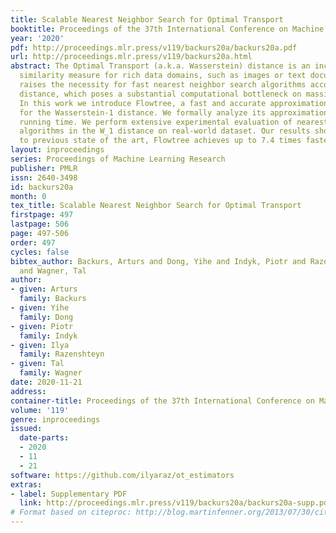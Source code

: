```yaml
---
title: Scalable Nearest Neighbor Search for Optimal Transport
booktitle: Proceedings of the 37th International Conference on Machine Learning
year: '2020'
pdf: http://proceedings.mlr.press/v119/backurs20a/backurs20a.pdf
url: http://proceedings.mlr.press/v119/backurs20a.html
abstract: The Optimal Transport (a.k.a. Wasserstein) distance is an increasingly popular
  similarity measure for rich data domains, such as images or text documents. This
  raises the necessity for fast nearest neighbor search algorithms according to this
  distance, which poses a substantial computational bottleneck on massive datasets.
  In this work we introduce Flowtree, a fast and accurate approximation algorithm
  for the Wasserstein-1 distance. We formally analyze its approximation factor and
  running time. We perform extensive experimental evaluation of nearest neighbor search
  algorithms in the W_1 distance on real-world dataset. Our results show that compared
  to previous state of the art, Flowtree achieves up to 7.4 times faster running time.
layout: inproceedings
series: Proceedings of Machine Learning Research
publisher: PMLR
issn: 2640-3498
id: backurs20a
month: 0
tex_title: Scalable Nearest Neighbor Search for Optimal Transport
firstpage: 497
lastpage: 506
page: 497-506
order: 497
cycles: false
bibtex_author: Backurs, Arturs and Dong, Yihe and Indyk, Piotr and Razenshteyn, Ilya
  and Wagner, Tal
author:
- given: Arturs
  family: Backurs
- given: Yihe
  family: Dong
- given: Piotr
  family: Indyk
- given: Ilya
  family: Razenshteyn
- given: Tal
  family: Wagner
date: 2020-11-21
address: 
container-title: Proceedings of the 37th International Conference on Machine Learning
volume: '119'
genre: inproceedings
issued:
  date-parts:
  - 2020
  - 11
  - 21
software: https://github.com/ilyaraz/ot_estimators
extras:
- label: Supplementary PDF
  link: http://proceedings.mlr.press/v119/backurs20a/backurs20a-supp.pdf
# Format based on citeproc: http://blog.martinfenner.org/2013/07/30/citeproc-yaml-for-bibliographies/
---
```

